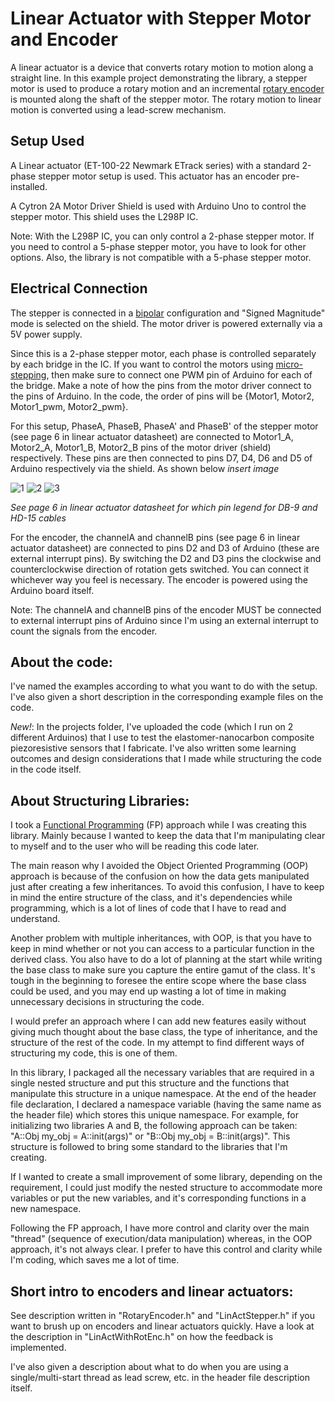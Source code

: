 # Linear Actuator with Stepper Motor and Encoder

A linear actuator is a device that converts rotary motion to motion along a straight line. In this example project demonstrating the library, a stepper motor is used to produce a rotary motion and an incremental [rotary encoder](https://howtomechatronics.com/tutorials/arduino/rotary-encoder-works-use-arduino/) is mounted along the shaft of the stepper motor. The rotary motion to linear motion is converted using a lead-screw mechanism.

## Setup Used

A Linear actuator (ET-100-22 Newmark ETrack series)  with a standard 2-phase stepper motor setup is used. This actuator has an encoder pre-installed.

A Cytron 2A Motor Driver Shield is used with Arduino Uno to control the stepper motor. This shield uses the L298P IC.

Note: With the L298P IC, you can only control a 2-phase stepper motor. If you need to control a 5-phase stepper motor, you have to look for other options. Also, the library is not compatible with a 5-phase stepper motor.

## Electrical Connection

The stepper is connected in a [bipolar](https://www.petervis.com/dictionary-of-digital-terms/unipolar-vs-bipolar-stepper/unipolar-vs-bipolar-stepper.html) configuration and "Signed Magnitude" mode is selected on the shield. The motor driver is powered externally via a 5V power supply.

Since this is a 2-phase stepper motor, each phase is controlled separately by each bridge in the IC. If you want to control the motors using [micro-stepping](https://www.rs-online.com/designspark/stepper-motors-and-drives-what-is-full-step-half-step-and-microstepping), then make sure to connect one PWM pin of Arduino for each of the bridge. Make a note of how the pins from the motor driver connect to the pins of Arduino. In the code, the order of pins will be {Motor1, Motor2, Motor1_pwm, Motor2_pwm}.

For this setup, PhaseA, PhaseB, PhaseA' and PhaseB' of the stepper motor (see page 6 in linear actuator datasheet) are connected to Motor1_A, Motor2_A, Motor1_B, Motor2_B pins of the motor driver (shield) respectively. These pins are then connected to pins D7, D4, D6 and D5 of Arduino respectively via the shield. As shown below *insert image*

![1](https://drive.google.com/uc?export=view&id=1mVcKAkWWw8uxj2lcKFcKfqPVGLnOaUa_)
![2](https://drive.google.com/uc?export=view&id=10iYNroDOVMXiY2E_FMIFIQxZ-okN2Uwo)
![3](https://drive.google.com/uc?export=view&id=13udOA0gDGUOQw_bEQHHn7e3OFHD2G23-)

*See page 6 in linear actuator datasheet for which pin legend for DB-9 and HD-15 cables* 

For the encoder, the channelA and channelB pins (see page 6 in linear actuator datasheet) are connected to pins D2 and D3 of Arduino (these are external interrupt pins). By switching the D2 and D3 pins the clockwise and counterclockwise direction of rotation gets switched. You can connect it whichever way you feel is necessary. The encoder is powered using the Arduino board itself.

Note: The channelA and channelB pins of the encoder MUST be connected to external interrupt pins of Arduino since I'm using an external interrupt to count the signals from the encoder.


## About the code:

I've named the examples according to what you want to do with the setup. I've also given a short description in the corresponding example files on the code.

*New!*: In the projects folder, I've uploaded the code (which I run on 2 different Arduinos) that I use to test the elastomer-nanocarbon composite piezoresistive sensors that I fabricate. I've also written some learning outcomes and design considerations that I made while structuring the code in the code itself.


## About Structuring Libraries:

I took a [Functional Programming](http://blog.jenkster.com/2015/12/what-is-functional-programming.html) (FP) approach while I was creating this library. Mainly because I wanted to keep the data that I'm manipulating clear to myself and to the user who will be reading this code later. 

The main reason why I avoided the Object Oriented Programming (OOP) approach is because of the confusion on how the data gets manipulated just after creating a few inheritances. To avoid this confusion, I have to keep in mind the entire structure of the class, and it's dependencies while programming, which is a lot of lines of code that I have to read and understand. 

Another problem with multiple inheritances, with OOP, is that you have to keep in mind whether or not you can access to a particular function in the derived class. You also have to do a lot of planning at the start while writing the base class to make sure you capture the entire gamut of the class. It's tough in the beginning to foresee the entire scope where the base class could be used, and you may end up wasting a lot of time in making unnecessary decisions in structuring the code.

I would prefer an approach where I can add new features easily without giving much thought about the base class, the type of inheritance, and the structure of the rest of the code. In my attempt to find different ways of structuring my code, this is one of them. 

In this library, I packaged all the necessary variables that are required in a single nested structure and put this structure and the functions that manipulate this structure in a unique namespace. At the end of the header file declaration, I declared a namespace variable (having the same name as the header file) which stores this unique namespace. For example, for initializing two libraries A and B, the following approach can be taken:
"A::Obj my_obj = A::init(args)" or "B::Obj my_obj = B::init(args)". This structure is followed to bring some standard to the libraries that I'm creating. 

If I wanted to create a small improvement of some library, depending on the requirement, I could just modify the nested structure to accommodate more variables or put the new variables, and it's corresponding functions in a new namespace. 

Following the FP approach, I have more control and clarity over the main "thread" (sequence of execution/data manipulation) whereas, in the OOP approach, it's not always clear. I prefer to have this control and clarity while I'm coding, which saves me a lot of time. 



## Short intro to encoders and linear actuators:

See description written in "RotaryEncoder.h" and "LinActStepper.h" if you want to brush up on encoders and linear actuators quickly. Have a look at the description in "LinActWithRotEnc.h" on how the feedback is implemented. 

I've also given a description about what to do when you are using a single/multi-start thread as lead screw, etc. in the header file description itself. 






